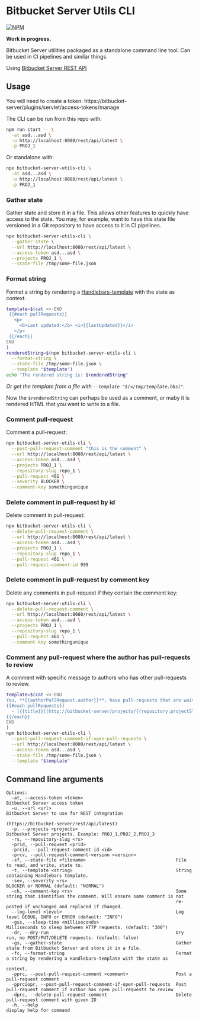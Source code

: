 # Bitbucket Server Utils CLI

[![NPM](https://img.shields.io/npm/v/bitbucket-server-utils-cli.svg?style=flat-square)](https://www.npmjs.com/package/bitbucket-server-utils-cli)

**Work in progress.**

Bitbucket Server utilities packaged as a standalone command line tool. Can be used in CI pipelines and similar things.

Using [Bitbucket Server REST API](https://developer.atlassian.com/server/bitbucket/how-tos/command-line-rest/)

## Usage

You will need to create a token:
https://bitbucket-server/plugins/servlet/access-tokens/manage

The CLI can be run from this repo with:

```sh
npm run start -- \
  -at asd...asd \
  -u http://localhost:8080/rest/api/latest \
  -p PROJ_1
```

Or standalone with:

```sh
npx bitbucket-server-utils-cli \
  -at asd...asd \
  -u http://localhost:8080/rest/api/latest \
  -p PROJ_1
```

### Gather state

Gather state and store it in a file. This allows other features to quickly have access to the state. You may, for example, want to have this state file versioned in a Git repository to have access to it in CI pipelines.

```sh
npx bitbucket-server-utils-cli \
  --gather-state \
  --url http://localhost:8080/rest/api/latest \
  --access-token asd...asd \
  --projects PROJ_1 \
  --state-file /tmp/some-file.json
```

### Format string

Format a string by rendering a [Handlebars-template](https://handlebarsjs.com/) with the state as context.

```sh
template=$(cat <<-END
 {{#each pullRequests}}
   <p>
     <b>Last updated:</b> <i>{{lastUpdated}}</i>
   </p>
 {{/each}}
END
)
renderedString=$(npm bitbucket-server-utils-cli \
  --format-string \
  --state-file /tmp/some-file.json \
  --template "$template")
echo "The rendered string is: $renderedString"
```

_Or get the template from a file with `--template "$(</tmp/template.hbs)"`._

Now the `$renderedString` can perhaps be used as a comment, or maby it is rendered HTML that you want to write to a file.

### Comment pull-request

Comment a pull-request:

```sh
npx bitbucket-server-utils-cli \
  --post-pull-request-comment "this is the comment" \
  --url http://localhost:8080/rest/api/latest \
  --access-token asd...asd \
  --projects PROJ_1 \
  --repository-slug repo_1 \
  --pull-request 461 \
  --severity BLOCKER \
  --comment-key somethingunique
```

### Delete comment in pull-request by id

Delete comment in pull-request:

```sh
npx bitbucket-server-utils-cli \
  --delete-pull-request-comment \
  --url http://localhost:8080/rest/api/latest \
  --access-token asd...asd \
  --projects PROJ_1 \
  --repository-slug repo_1 \
  --pull-request 461 \
  --pull-request-comment-id 999
```

### Delete comment in pull-request by comment key

Delete any comments in pull-request if they contain the comment key:

```sh
npx bitbucket-server-utils-cli \
  --delete-pull-request-comment \
  --url http://localhost:8080/rest/api/latest \
  --access-token asd...asd \
  --projects PROJ_1 \
  --repository-slug repo_1 \
  --pull-request 461 \
  --comment-key somethingunique
```

### Comment any pull-request where the author has pull-requests to review

A comment with specific message to authors who has other pull-requests to review.

```sh
template=$(cat <<-END
You, **{{authorPullRequest.author}}**, have pull-requests that are waiting for your feedback:
{{#each pullRequests}}
  - [{{title}}](http://bitbucket-server/projects/{{repository.projectSlug}}/repos/{{repository.repoSlug}}/pull-requests/{{id}}/)
{{/each}}
END
)
npm bitbucket-server-utils-cli \
  --post-pull-request-comment-if-open-pull-requests \
  --url http://localhost:8080/rest/api/latest \
  --access-token asd...asd \
  --state-file /tmp/some-file.json \
  --template "$template"
```

## Command line arguments

```shell
Options:
  -at, --access-token <token>                                   Bitbucket Server access token
  -u, --url <url>                                               Bitbucket Server to use for REST integration
                                                                (https://bitbucket-server/rest/api/latest)
  -p, --projects <projects>                                     Bitbucket Server projects. Example: PROJ_1,PROJ_2,PROJ_3
  -rs, --repository-slug <rs>
  -prid, --pull-request <prid>
  -prcid, --pull-request-comment-id <id>
  -prcv, --pull-request-comment-version <version>
  -sf, --state-file <filename>                                  File to read, and write, state to.
  -t, --template <string>                                       String containing Handlebars template.
  -sev, --severity <rs>                                         BLOCKER or NORMAL (default: "NORMAL")
  -ck, --comment-key <rs>                                       Some string that identifies the comment. Will ensure same comment is not
                                                                re-posted if unchanged and replaced if changed.
  --log-level <level>                                           Log level DEBUG, INFO or ERROR (default: "INFO")
  -gss, --sleep-time <milliseconds>                             Milliseconds to sleep between HTTP requests. (default: "300")
  -dr, --dry-run                                                Dry run, no POST/PUT/DELETE requests. (default: false)
  -gs, --gather-state                                           Gather state from Bitbucket Server and store it in a file.
  -fc, --format-string                                          Format a string by rendering a Handlebars-template with the state as
                                                                context.
  -pprc, --post-pull-request-comment <comment>                  Post a pull-request comment
  -pprciopr, --post-pull-request-comment-if-open-pull-requests  Post pull-request comment if author has open pull-requests to review
  -dprc, --delete-pull-request-comment                          Delete pull-request comment with given ID
  -h, --help                                                    display help for command
```
